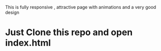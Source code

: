 This is fully responsive , attractive page with animations and a very good design 

<h1>Just Clone this repo and open index.html</h1>